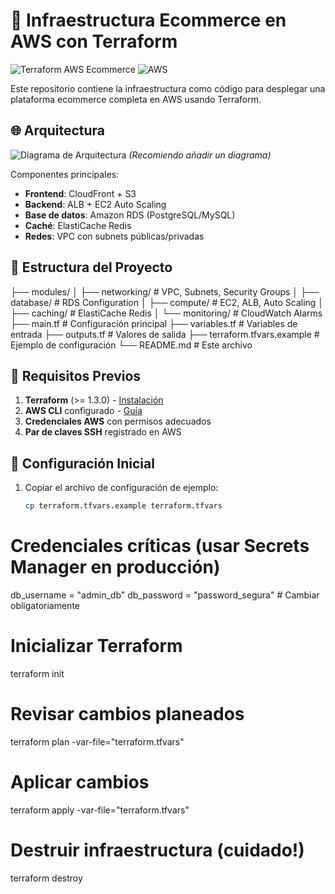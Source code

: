 # 🛒 Infraestructura Ecommerce en AWS con Terraform

![Terraform AWS Ecommerce](https://img.shields.io/badge/terraform-1.3%2B-blue)
![AWS](https://img.shields.io/badge/AWS-EC2%2C%20RDS%2C%20ElastiCache-orange)

Este repositorio contiene la infraestructura como código para desplegar una plataforma ecommerce completa en AWS usando Terraform.

## 🌐 Arquitectura
![Diagrama de Arquitectura](./docs/architecture.png) *(Recomiendo añadir un diagrama)*

Componentes principales:
- **Frontend**: CloudFront + S3
- **Backend**: ALB + EC2 Auto Scaling
- **Base de datos**: Amazon RDS (PostgreSQL/MySQL)
- **Caché**: ElastiCache Redis
- **Redes**: VPC con subnets públicas/privadas

## 📂 Estructura del Proyecto

├── modules/
│ ├── networking/ # VPC, Subnets, Security Groups
│ ├── database/ # RDS Configuration
│ ├── compute/ # EC2, ALB, Auto Scaling
│ ├── caching/ # ElastiCache Redis
│ └── monitoring/ # CloudWatch Alarms
├── main.tf # Configuración principal
├── variables.tf # Variables de entrada
├── outputs.tf # Valores de salida
├── terraform.tfvars.example # Ejemplo de configuración
└── README.md # Este archivo


## 🚀 Requisitos Previos
1. **Terraform** (>= 1.3.0) - [Instalación](https://learn.hashicorp.com/tutorials/terraform/install-cli)
2. **AWS CLI** configurado - [Guía](https://docs.aws.amazon.com/cli/latest/userguide/cli-configure-quickstart.html)
3. **Credenciales AWS** con permisos adecuados
4. **Par de claves SSH** registrado en AWS

## 🔧 Configuración Inicial

1. Copiar el archivo de configuración de ejemplo:
   ```bash
   cp terraform.tfvars.example terraform.tfvars

# Credenciales críticas (usar Secrets Manager en producción)
db_username = "admin_db"
db_password = "password_segura" # Cambiar obligatoriamente

# Inicializar Terraform
terraform init

# Revisar cambios planeados
terraform plan -var-file="terraform.tfvars"

# Aplicar cambios
terraform apply -var-file="terraform.tfvars"

# Destruir infraestructura (cuidado!)
terraform destroy
   

